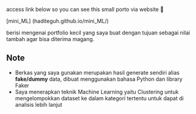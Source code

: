 access link below so you can see this small porto via website 🥳

[mini_ML] (haditeguh.github.io/mini_ML/)

berisi mengenai portfolio kecil yang saya buat dengan tujuan sebagai nilai tambah agar bisa diterima magang.

## Note

- Berkas yang saya gunakan merupakan hasil generate sendiri alias **fake/dummy** data, dibuat menggunakan bahasa Python dan library Faker
- Saya menerapkan teknik Machine Learning yaitu Clustering untuk mengelompokkan dataset ke dalam kategori tertentu untuk dapat di analisis lebih lanjut

